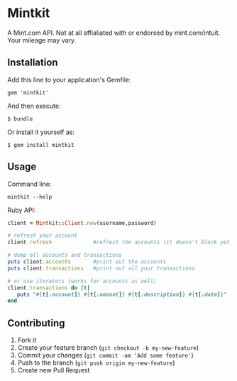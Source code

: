 # Mintkit

A Mint.com API.  Not at all affialiated with or endorsed by mint.com/intuit.  Your mileage may vary.

## Installation

Add this line to your application's Gemfile:

    gem 'mintkit'

And then execute:

    $ bundle

Or install it yourself as:

    $ gem install mintkit

## Usage

Command line: 

``` shell
mintkit --help
```

Ruby API: 

```ruby
client = Mintkit::Client.new(username,password)

# refresh your account
client.refresh             #refresh the accounts (it doesn't block yet while refreshing)

# dump all accounts and transactions
puts client.accounts       #print out the accounts
puts client.transactions   #print out all your transactions

# or use iterators (works for accounts as well)
client.transactions do |t|
   puts "#{t[:account]} #{t[:amount]} #{t[:description]} #{t[:date]}"
end

```

## Contributing

1. Fork it
2. Create your feature branch (`git checkout -b my-new-feature`)
3. Commit your changes (`git commit -am 'Add some feature'`)
4. Push to the branch (`git push origin my-new-feature`)
5. Create new Pull Request
